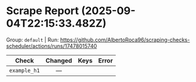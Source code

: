 # Scrape Report (2025-09-04T22:15:33.482Z)

Group: `default`  |  Run: https://github.com/AlbertoRoca96/scraping-checks-scheduler/actions/runs/17478015740

| Check | Changed | Keys | Error |
|---|:---:|:--|:--|
| `example_h1` | — |  |  |
